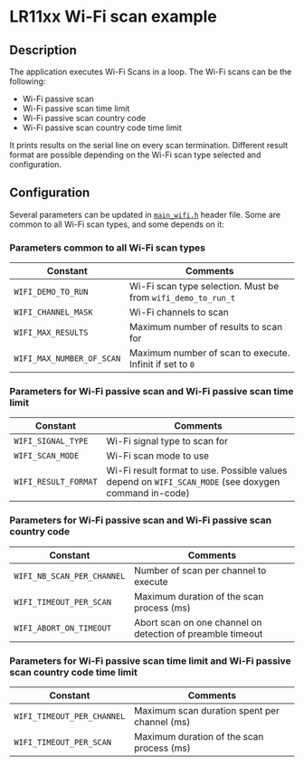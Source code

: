 # LR11xx Wi-Fi scan example

## Description

The application executes Wi-Fi Scans in a loop.
The Wi-Fi scans can be the following:
- Wi-Fi passive scan
- Wi-Fi passive scan time limit
- Wi-Fi passive scan country code
- Wi-Fi passive scan country code time limit

It prints results on the serial line on every scan termination.
Different result format are possible depending on the Wi-Fi scan type selected and configuration.

## Configuration

Several parameters can be updated in [`main_wifi.h`](main_wifi.h) header file. Some are common to all Wi-Fi scan types, and some depends on it:

### Parameters common to all Wi-Fi scan types

| Constant                  | Comments                                                     |
| ------------------------- | ------------------------------------------------------------ |
| `WIFI_DEMO_TO_RUN`        | Wi-Fi scan type selection. Must be from `wifi_demo_to_run_t` |
| `WIFI_CHANNEL_MASK`       | Wi-Fi channels to scan                                       |
| `WIFI_MAX_RESULTS`        | Maximum number of results to scan for                        |
| `WIFI_MAX_NUMBER_OF_SCAN` | Maximum number of scan to execute. Infinit if set to `0`     |

### Parameters for Wi-Fi passive scan and Wi-Fi passive scan time limit

| Constant             | Comments                                                                                             |
| -------------------- | ---------------------------------------------------------------------------------------------------- |
| `WIFI_SIGNAL_TYPE`   | Wi-Fi signal type to scan for                                                                        |
| `WIFI_SCAN_MODE`     | Wi-Fi scan mode to use                                                                               |
| `WIFI_RESULT_FORMAT` | Wi-Fi result format to use. Possible values depend on `WIFI_SCAN_MODE` (see doxygen command in-code) |

### Parameters for Wi-Fi passive scan and Wi-Fi passive scan country code

| Constant                   | Comments                                                   |
| -------------------------- | ---------------------------------------------------------- |
| `WIFI_NB_SCAN_PER_CHANNEL` | Number of scan per channel to execute                      |
| `WIFI_TIMEOUT_PER_SCAN`    | Maximum duration of the scan process (ms)                  |
| `WIFI_ABORT_ON_TIMEOUT`    | Abort scan on one channel on detection of preamble timeout |

### Parameters for Wi-Fi passive scan time limit and Wi-Fi passive scan country code time limit

| Constant                   | Comments                                     |
| -------------------------- | -------------------------------------------- |
| `WIFI_TIMEOUT_PER_CHANNEL` | Maximum scan duration spent per channel (ms) |
| `WIFI_TIMEOUT_PER_SCAN`    | Maximum duration of the scan process (ms)    |
